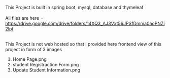 This Project is built in spring boot, mysql, database and thymeleaf <br><br>
All files are here = https://drive.google.com/drive/folders/14XQ3_AJ3Vxt56JPSfDmma0aoPNZi2lpf <br><br>

This Project is not web hosted so that I provided here frontend view of this project in form of 3 images <br>
1) Home Page.png
2) student Registraction Form.png
3) Update Student Information.png



